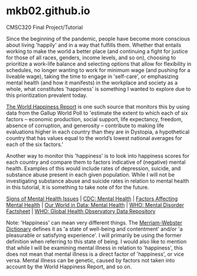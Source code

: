 # mkb02.github.io
CMSC320 Final Project/Tutorial

<p>Since the beginning of the pandemic, people have become more conscious about living 'happily' and in a way that fulfills them. Whether that entails working to make the world a better place (and continuing a fight for justice for those of all races, genders, income levels, and so on), choosing to prioritize a work-life balance and selecting options that allow for flexibility in schedules, no longer wanting to work for minimum wage (and pushing for a liveable wage), taking the time to engage in 'self-care', or emphasizing mental health (and how it manifests) in the workplace and society as a whole, what constitutes 'happiness' is something I wanted to explore due to this prioritization prevalent today.</p>
<p><a href='https://worldhappiness.report/'>The World Happiness Report</a> is one such source that monitors this by using data from the Gallup World Poll to 'estimate the extent to which each of six factors – economic production, social support, life expectancy, freedom, absence of corruption, and generosity – contribute to making life evaluations higher in each country than they are in Dystopia, a hypothetical country that has values equal to the world’s lowest national averages for each of the six factors.'</p>
<p>Another way to monitor this 'happiness' is to look into happiness scores for each country and compare them to factors indicative of (negative) mental health. Examples of this would include rates of depression, suicide, and substance abuse present in each given population. While I will not be investigating substance abuse and suicide rates in relation to mental health in this tutorial, it is something to take note of for the future.</p> 
<p><a href='https://www.healthdirect.gov.au/signs-mental-health-issue#:~:text=Nine%20signs%20of%20mental%20health%20issues%201%201.,8.%20Feeling%20guilty%20or%20worthless%20...%20More%20items'>Signs of Mental Health Issues</a> | <a href='https://www.cdc.gov/mentalhealth/learn/index.htm'>CDC: Mental Health</a> | <a href='https://ezcareclinic.io/factors-affecting-mental-health/'>Factors Affecting Mental Health</a> | <a href='https://ourworldindata.org/mental-health'>Our World in Data: Mental Health</a> | <a href='https://www.who.int/news-room/fact-sheets/detail/mental-disorders'> WHO: Mental Disorder Factsheet</a> | <a href='https://apps.who.int/gho/data/node.home'>WHO: Global Health Observatory Data Repository</a></p>
<p>Note: 'Happiness' can mean very different things. The <a href='https://www.merriam-webster.com/dictionary/happiness'>Merriam-Webster Dictionary</a> defines it as 'a state of well-being and contentment' and/or 'a pleasurable or satisfying experience'. I will primarily be using the former definition when referring to this state of being. I would also like to mention that while I will be examining mental illness in relation to 'happiness', this does not mean that mental illness is a direct factor of 'happiness', or vice versa. Mental illness can be genetic, caused by factors not taken into account by the World Happiness Report, and so on.</p>
